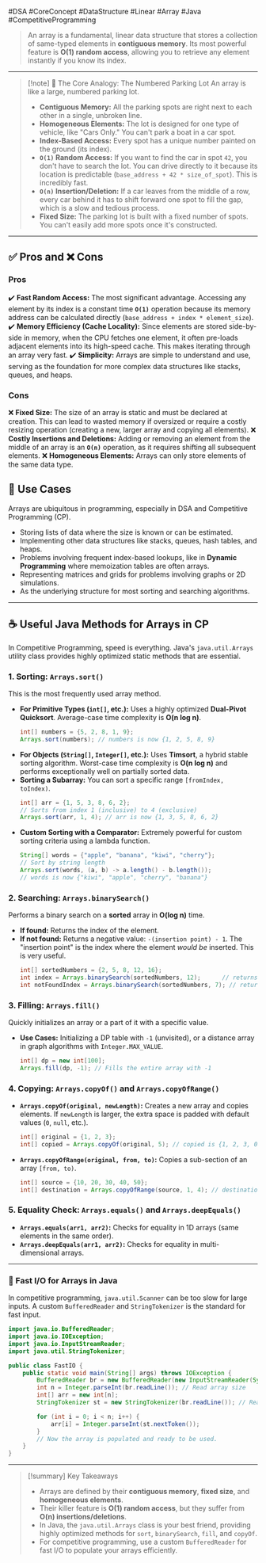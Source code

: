 #DSA #CoreConcept #DataStructure #Linear #Array #Java #CompetitiveProgramming

>  An array is a fundamental, linear data structure that stores a collection of same-typed elements in **contiguous memory**. Its most powerful feature is **O(1) random access**, allowing you to retrieve any element instantly if you know its index.

---

> [!note] 📖 The Core Analogy: The Numbered Parking Lot
> An array is like a large, numbered parking lot.
> -   **Contiguous Memory:** All the parking spots are right next to each other in a single, unbroken line.
> -   **Homogeneous Elements:** The lot is designed for one type of vehicle, like "Cars Only." You can't park a boat in a car spot.
> -   **Index-Based Access:** Every spot has a unique number painted on the ground (its index).
> -   **`O(1)` Random Access:** If you want to find the car in spot `42`, you don't have to search the lot. You can drive directly to it because its location is predictable (`base_address + 42 * size_of_spot`). This is incredibly fast.
> -   **`O(n)` Insertion/Deletion:** If a car leaves from the middle of a row, every car behind it has to shift forward one spot to fill the gap, which is a slow and tedious process.
> -   **Fixed Size:** The parking lot is built with a fixed number of spots. You can't easily add more spots once it's constructed.

---

## ✅ Pros and ❌ Cons

### Pros
✔️ **Fast Random Access:** The most significant advantage. Accessing any element by its index is a constant time **`O(1)`** operation because its memory address can be calculated directly (`base_address + index * element_size`).
✔️ **Memory Efficiency (Cache Locality):** Since elements are stored side-by-side in memory, when the CPU fetches one element, it often pre-loads adjacent elements into its high-speed cache. This makes iterating through an array very fast.
✔️ **Simplicity:** Arrays are simple to understand and use, serving as the foundation for more complex data structures like stacks, queues, and heaps.

### Cons
❌ **Fixed Size:** The size of an array is static and must be declared at creation. This can lead to wasted memory if oversized or require a costly resizing operation (creating a new, larger array and copying all elements).
❌ **Costly Insertions and Deletions:** Adding or removing an element from the middle of an array is an **`O(n)`** operation, as it requires shifting all subsequent elements.
❌ **Homogeneous Elements:** Arrays can only store elements of the same data type.

## 🎯 Use Cases
Arrays are ubiquitous in programming, especially in DSA and Competitive Programming (CP).

-   Storing lists of data where the size is known or can be estimated.
-   Implementing other data structures like stacks, queues, hash tables, and heaps.
-   Problems involving frequent index-based lookups, like in **Dynamic Programming** where memoization tables are often arrays.
-   Representing matrices and grids for problems involving graphs or 2D simulations.
-   As the underlying structure for most sorting and searching algorithms.

---

## ☕ Useful Java Methods for Arrays in CP

In Competitive Programming, speed is everything. Java's `java.util.Arrays` utility class provides highly optimized static methods that are essential.

### 1. Sorting: `Arrays.sort()`
This is the most frequently used array method.
-   **For Primitive Types (`int[]`, etc.):** Uses a highly optimized **Dual-Pivot Quicksort**. Average-case time complexity is **O(n log n)**.
    ```java
    int[] numbers = {5, 2, 8, 1, 9};
    Arrays.sort(numbers); // numbers is now {1, 2, 5, 8, 9}
    ```
-   **For Objects (`String[]`, `Integer[]`, etc.):** Uses **Timsort**, a hybrid stable sorting algorithm. Worst-case time complexity is **O(n log n)** and performs exceptionally well on partially sorted data.
-   **Sorting a Subarray:** You can sort a specific range `[fromIndex, toIndex)`.
    ```java
    int[] arr = {1, 5, 3, 8, 6, 2};
    // Sorts from index 1 (inclusive) to 4 (exclusive)
    Arrays.sort(arr, 1, 4); // arr is now {1, 3, 5, 8, 6, 2}
    ```
-   **Custom Sorting with a Comparator:** Extremely powerful for custom sorting criteria using a lambda function.
    ```java
    String[] words = {"apple", "banana", "kiwi", "cherry"};
    // Sort by string length
    Arrays.sort(words, (a, b) -> a.length() - b.length());
    // words is now {"kiwi", "apple", "cherry", "banana"}
    ```

### 2. Searching: `Arrays.binarySearch()`
Performs a binary search on a **sorted** array in **O(log n)** time.
-   **If found:** Returns the index of the element.
-   **If not found:** Returns a negative value: `-(insertion point) - 1`. The "insertion point" is the index where the element *would be* inserted. This is very useful.
    ```java
    int[] sortedNumbers = {2, 5, 8, 12, 16};
    int index = Arrays.binarySearch(sortedNumbers, 12);      // returns 3
    int notFoundIndex = Arrays.binarySearch(sortedNumbers, 7); // returns -3. (Insertion point is 2, so -(2)-1 = -3)
    ```

### 3. Filling: `Arrays.fill()`
Quickly initializes an array or a part of it with a specific value.
-   **Use Cases:** Initializing a DP table with `-1` (unvisited), or a distance array in graph algorithms with `Integer.MAX_VALUE`.
    ```java
    int[] dp = new int[100];
    Arrays.fill(dp, -1); // Fills the entire array with -1
    ```

### 4. Copying: `Arrays.copyOf()` and `Arrays.copyOfRange()`
-   **`Arrays.copyOf(original, newLength)`:** Creates a new array and copies elements. If `newLength` is larger, the extra space is padded with default values (`0`, `null`, etc.).
    ```java
    int[] original = {1, 2, 3};
    int[] copied = Arrays.copyOf(original, 5); // copied is {1, 2, 3, 0, 0}
    ```
-   **`Arrays.copyOfRange(original, from, to)`:** Copies a sub-section of an array `[from, to)`.
    ```java
    int[] source = {10, 20, 30, 40, 50};
    int[] destination = Arrays.copyOfRange(source, 1, 4); // destination is {20, 30, 40}
    ```

### 5. Equality Check: `Arrays.equals()` and `Arrays.deepEquals()`
-   **`Arrays.equals(arr1, arr2)`:** Checks for equality in 1D arrays (same elements in the same order).
-   **`Arrays.deepEquals(arr1, arr2)`:** Checks for equality in multi-dimensional arrays.

---

### 🚀 Fast I/O for Arrays in Java
In competitive programming, `java.util.Scanner` can be too slow for large inputs. A custom `BufferedReader` and `StringTokenizer` is the standard for fast input.
```java
import java.io.BufferedReader;
import java.io.IOException;
import java.io.InputStreamReader;
import java.util.StringTokenizer;

public class FastIO {
    public static void main(String[] args) throws IOException {
        BufferedReader br = new BufferedReader(new InputStreamReader(System.in));
        int n = Integer.parseInt(br.readLine()); // Read array size
        int[] arr = new int[n];
        StringTokenizer st = new StringTokenizer(br.readLine()); // Read the line of numbers

        for (int i = 0; i < n; i++) {
            arr[i] = Integer.parseInt(st.nextToken());
        }
        // Now the array is populated and ready to be used.
    }
}
```

---

> [!summary] Key Takeaways
> - Arrays are defined by their **contiguous memory**, **fixed size**, and **homogeneous elements**.
> - Their killer feature is **O(1) random access**, but they suffer from **O(n) insertions/deletions**.
> - In Java, the `java.util.Arrays` class is your best friend, providing highly optimized methods for `sort`, `binarySearch`, `fill`, and `copyOf`.
> - For competitive programming, use a custom `BufferedReader` for fast I/O to populate your arrays efficiently.